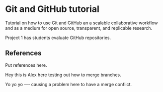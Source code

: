 # Git and GitHub tutorial

Tutorial on how to use Git and GitHub an a scalable collaborative workflow and as a medium for open source, transparent, and replicable research.

Project 1 has students evaluate GitHub repositories.

## References
Put references here.

Hey this is Alex here testing out how to merge branches.

Yo yo yo --- causing a problem here to have a merge conflict. 
